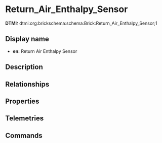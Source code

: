 # Return_Air_Enthalpy_Sensor
**DTMI:** dtmi:org:brickschema:schema:Brick:Return_Air_Enthalpy_Sensor;1
## Display name
- **en:** Return Air Enthalpy Sensor
## Description
## Relationships
## Properties
## Telemetries
## Commands
